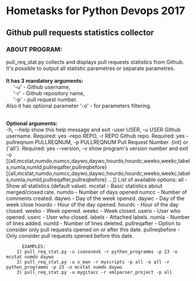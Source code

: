 # Hometasks for Python Devops 2017

<H2>Github pull requests statistics collector</H2>

<h3>ABOUT PROGRAM:</h3>
    pull_req_stat.py collects and displays pull requests statistics from Github.<br>
    It's possible to output all statistic parametres or separate parametres.<br><br>
    <b>It has 3 mandatory arguments:</b><br>
        &nbsp;&nbsp;&nbsp;&nbsp;&nbsp;'-u' - Github username,<br>
        &nbsp;&nbsp;&nbsp;&nbsp;&nbsp;'-r' - Github repository name,<br>
        &nbsp;&nbsp;&nbsp;&nbsp;&nbsp;'-p' - pull request number.<br>
    Also it has optional parameter '-o' - for parameters filtering.  
        

<br><b>Optional arguments:</b><br>
  -h, --help            show this help message and exit
  -user USER, -u USER   Github username. Required: yes
  -repo REPO, -r REPO   Github repo. Required: yes
  -pullreqnum PULLREQNUM, -p PULLREQNUM
                        Pull Request Number. {int} or {'all'}. Required: yes
  --version, -v         show program's version number and exit
  -o [{all,mcstat,numdo,numcc,daywo,daywc,hourdo,hourdc,weeko,weekc,labels,numla,numld,pullreqafter,pullreqbefore} [{all,mcstat,numdo,numcc,daywo,daywc,hourdo,hourdc,weeko,weekc,labels,numla,numld,pullreqafter,pullreqbefore} ...]]
                        List of available options:
                            all - Show all statistics (default value).
                            mcstat - Basic statistics about merged/closed rate.
                            numdo - Number of days opened
                            numcc - Number of comments created.
                            daywo - Day of the week opened.
                            daywc - Day of the week close
                            hourdo - Hour of the day opened.
                            hourdc - Hour of the day closed.
                            weeko - Week opened.
                            weekc - Week closed.
                            usero - User who opened.
                            userc - User who closed.
                            labels - Attached labels.
                            numla - Number of lines added.
                            numld - Number of lines deleted.
                            pullreqafter - Option to consider only pull requests opened on or after this date.
                            pullreqbefore - Only consider pull requests opened before this date.
                            
          EXAMPLES:
        1) pull_req_stat.py -u ivanovmsk -r python_programms -p 23 -o mcstat numdo daywo
        2) pull_req_stat.py -u x_man -r myscripts -p all -o all -r python_programms -p 23 -o mcstat numdo daywo
        3) pull_req_stat.py -u mygitacc -r xmlparser_project -p all
       
